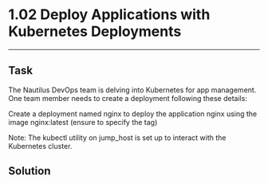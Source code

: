 # 1.02 Deploy Applications with Kubernetes Deployments
---
## Task
The Nautilus DevOps team is delving into Kubernetes for app management. One team member needs to create a deployment following these details:

Create a deployment named nginx to deploy the application nginx using the image nginx:latest (ensure to specify the tag)

Note: The kubectl utility on jump_host is set up to interact with the Kubernetes cluster.
## Solution
